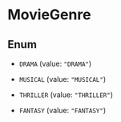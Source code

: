 

# MovieGenre

## Enum


* `DRAMA` (value: `"DRAMA"`)

* `MUSICAL` (value: `"MUSICAL"`)

* `THRILLER` (value: `"THRILLER"`)

* `FANTASY` (value: `"FANTASY"`)



